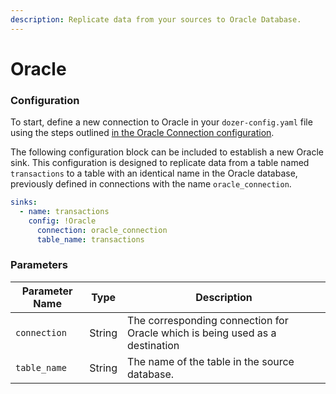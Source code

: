 ```yaml
---
description: Replicate data from your sources to Oracle Database.
---
```


# Oracle


### Configuration

To start, define a new connection to Oracle in your `dozer-config.yaml` file using the steps outlined [in the Oracle Connection configuration](../sources/oracle.md).

The following configuration block can be included to establish a new Oracle sink. This configuration is designed to replicate data from a table named `transactions` to a table with an identical name in the Oracle database, previously defined in connections with the name `oracle_connection`.

```yaml
sinks:
  - name: transactions
    config: !Oracle
      connection: oracle_connection
      table_name: transactions 
```


### Parameters

| **Parameter Name** | **Type**             | **Description**                                                                                                                                                                                                                                                             | 
|--------------------|----------------------|-----------------------------------------------------------------------------------------------------------------------------------------------------------------------------------------------------------------------------------------------------------------------------|
| `connection`             | String               | The corresponding connection for Oracle which is being used as a destination                                                                                                                                                                 |
| `table_name`         | String               | The name of the table in the source database.                                                                                                       |

